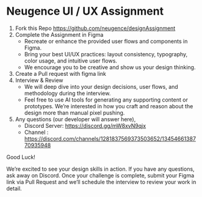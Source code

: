 # Neugence UI / UX Assignment

1. Fork this Repo https://github.com/neugence/designAssignment
2. Complete the Assignment in Figma
   * Recreate or enhance the provided user flows and components in Figma.
   * Bring your best UI/UX practices: layout consistency, typography, color usage, and intuitive user flows.
   * We encourage you to be creative and show us your design thinking.
3. Create a Pull request with figma link
4. Interview & Review
   * We will deep dive into your design decisions, user flows, and methodology during the interview.
   * Feel free to use AI tools for generating any supporting content or prototypes. We’re interested in how you craft and reason about the design more than manual pixel pushing.
5. Any questions (our developer will answer here), 
   * Discord Server: https://discord.gg/mW8xvN9qjx
   * Channel : https://discord.com/channels/1281837569373503652/1345466138770935948

Good Luck!

We’re excited to see your design skills in action. If you have any questions, ask away on Discord. Once your challenge is complete, submit your Figma link via Pull Request and we’ll schedule the interview to review your work in detail.

